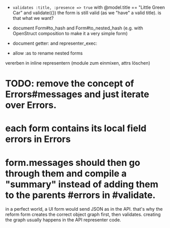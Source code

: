 * `validates :title, :presence => true`
  with @model.title == "Little Green Car" and validate({}) the form is still valid (as we "have" a valid title). is that what we want?

* document Form#to_hash and Form#to_nested_hash (e.g. with OpenStruct composition to make it a very simple form)
* document getter: and representer_exec:

* allow :as to rename nested forms

vererben in inline representern (module zum einmixen, attrs löschen)

# TODO: remove the concept of Errors#messages and just iterate over Errors.
# each form contains its local field errors in Errors
# form.messages should then go through them and compile a "summary" instead of adding them to the parents #errors in #validate.


in a perfect world, a UI form would send JSON as in the API. that's why the reform form creates the correct object graph first, then validates. creating the graph usually happens in the API representer code.